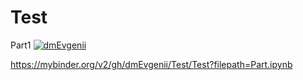 # Test
Part1
[![dmEvgenii](https://circleci.com/gh/dmEvgenii/Test.svg?style=svg)](https://circleci.com/gh/dmEvgenii/Test/tree/Test)

https://mybinder.org/v2/gh/dmEvgenii/Test/Test?filepath=Part.ipynb
